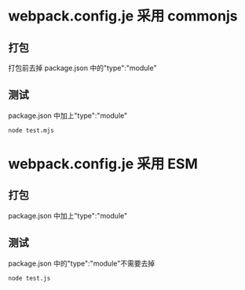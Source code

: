 # webpack.config.je 采用 commonjs

## 打包

打包前去掉 package.json 中的"type":"module"

## 测试

package.json 中加上"type":"module"

```
node test.mjs
```

# webpack.config.je 采用 ESM

## 打包

package.json 中加上"type":"module"

## 测试

package.json 中的"type":"module"不需要去掉

```
node test.js
```
